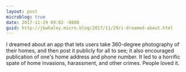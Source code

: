```yaml
---
layout: post
microblog: true
date: 2017-11-29 09:02 -0800
guid: http://jbwhaley.micro.blog/2017/11/29/i-dreamed-about.html
---
```

I dreamed about an app that lets users take 360-degree photography of their homes, and then post it publicly for all to see; it also encouraged publication of one's home address and phone number. It led to a horrific spate of home invasions, harassment, and other crimes. People loved it.
